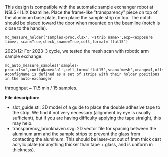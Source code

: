 This design is compatible with the automatic sample exchanger robot at NSLS-II LIX beamline. Place the frame-like "transparency" piece on top of the aluminum base plate, then place the sample strip on top. The notch should be placed toward the door when mounted on the beamline (notch is close to the handle).
```
mc_measure_holder('samples-proc.xlsx','<strip name>',exp=<exposure time>, scan=True,check_sname=True,cell_format='flat15')
```
2023/12: For 2023-3 cycle, we tested the mesh scan with robotic arm sample exchange:
```
mc_auto_measure_samples('samples-proc.xlsx',configName='a1',cell_form='flat15',scan='mesh',xrange=1,offset_y=0.5) #configName is defined as a set of strips with their holder positions in the auto-exchanger
```
throughput ~ 11.5 min / 15 samples.

**File description:**

- slot_guide.stl: 3D model of a guide to place the double adhesive tape to the strip. We find it not very necessary (alignment by eye is usually sufficient), but if you are having difficulty applying the tape straight, this may help.
- transparency_brookhaven.svg: 2D vector file for spacing between the aluminum arm and the sample strips to prevent the glass from contacting the aluminum. This should be laser-cut out of 1mm thick cast acrylic plate (or anything thicker than tape + glass, and is uniform in thickness).
